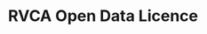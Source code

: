 ---
schema: default
title: RVCA Open Data Licence
organization: RVCA
notes: "Allows you to distribute, remix, tweak, and build upon our work, even commercially, as long as you credit RVCA for the original creation and licence new creations under identical terms. This is our most accommodating licence offered and allows for maximum dissemination and use of RVCA's licenced information. \r\n\r\nRequired: Attribution, Licence and Copyright Notice \r\nPermitted: Private Use, Commercial Use, Distribute, Modification, Sell, Derivatives\r\nForbidden: Sublicence and Hold Liable "
resources:
  - name: RVCA Open Data Licence
    url: 'http://gis.rvca.ca/RVCA Open Data Licence.pdf'
    format: pdf
license: 'https://gis.rvca.ca/RVCA Open Data Licence.pdf'
category:
  - Licence Agreements
maintainer: 'Dave Crossman, RVCA GIS Coordinator'
maintainer_email: gis@rvca.ca
lastUpdate: <strong>01-13-2018</strong>
---
